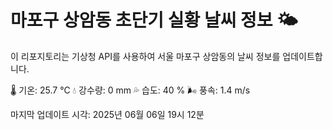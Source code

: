 
# 마포구 상암동 초단기 실황 날씨 정보 🌤️

이 리포지토리는 기상청 API를 사용하여 서울 마포구 상암동의 날씨 정보를 업데이트합니다. 

🌡️ 기온: 25.7 ℃
💧 강수량: 0 mm
💦 습도: 40 %
🌬️ 풍속: 1.4 m/s

마지막 업데이트 시각: 2025년 06월 06일 19시 12분    
